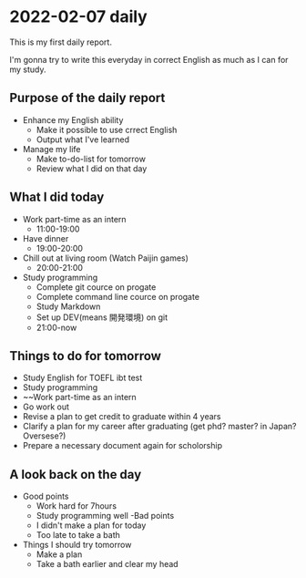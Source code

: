 # 2022-02-07 daily 
This is my first daily report.

I'm gonna try to write this everyday in correct English as much as I can for my study.

## Purpose of the daily report
- Enhance my English ability
  - Make it possible to use crrect English
  - Output what I've learned
- Manage my life
  - Make to-do-list for tomorrow
  - Review what I did on that day

## What I did today
- Work part-time as an intern
  - 11:00-19:00
- Have dinner
  - 19:00-20:00
- Chill out at living room (Watch Paijin games)
  - 20:00-21:00
- Study programming
  - Complete git cource on progate
  - Complete command line cource on progate
  - Study Markdown
  - Set up DEV(means 開発環境) on git
  - 21:00-now
## Things to do for tomorrow
- Study English for TOEFL ibt test
- Study programming
- ~~Work part-time as an intern
- Go work out
- Revise a plan to get credit to graduate within 4 years
- Clarify a plan for my career after graduating (get phd? master? in Japan? Oversese?) 
- Prepare a necessary document again for scholorship
## A look back on the day
- Good points
  - Work hard for 7hours
  - Study programming well
-Bad points
  - I didn't make a plan for today
  - Too late to take a bath
- Things I should try tomorrow
  - Make a plan
  - Take a bath earlier and clear my head
